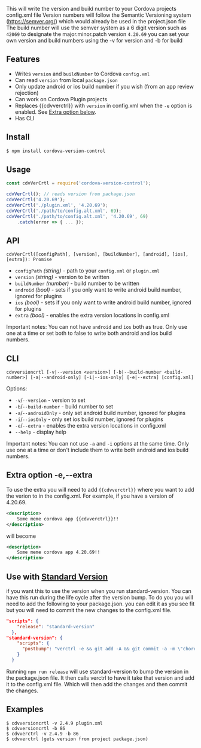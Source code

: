 This will write the version and build number to your Cordova projects config.xml file
Version numbers will follow the Semantic Versioning system (https://semver.org/) 
which would already be used in the project.json file
The build number will use the semver system as a 6 digit version such as `42069` to designate the major.minor.patch version `4.20.69`
you can set your own version and build numbers using the -v for version and -b for build

## Features

-   Writes `version` and `buildNumber` to Cordova `config.xml`
-   Can read `version` from local `package.json`
-   Only update android or ios build number if you wish (from an app review rejection)
-   Can work on Cordova Plugin projects
-   Replaces {{cdvverctrl}} with `version` in config.xml when the `-e` option is enabled. See [Extra option below](https://github.com/lilmnm-kamikaze-/Cordova-Version-Control#extra). 
-   Has CLI

## Install

```sh
$ npm install cordova-version-control
```

## Usage

```js
const cdvVerCrtl = require('cordova-version-control');

cdvVerCrtl(); // reads version from package.json
cdvVerCrtl('4.20.69');
cdvVerCrtl('./plugin.xml', '4.20.69');
cdvVerCrtl('./path/to/config.alt.xml', 69);
cdvVerCrtl('./path/to/config.alt.xml', '4.20.69', 69)
    .catch(error => { ... });
```

## API

`cdvVerCrtl([configPath], [version], [buildNumber], [android], [ios], [extra]): Promise`

-   `configPath` _(string)_ - path to your `config.xml` or `plugin.xml`
-   `version` _(string)_ - version to be written
-   `buildNumber` _(number)_ - build number to be written
-   `android` _(bool)_ - sets if you only want to write android build number, ignored for plugins
-   `ios` _(bool)_ - sets if you only want to write android build number, ignored for plugins
-   `extra` _(bool)_ - enables the extra version locations in config.xml

Important notes:
You can not have `android` and `ios` both as true. Only use one at a time or set both to false to write both android and ios build numbers.


## CLI

`cdvversioncrtl [-v|--version <version>] [-b|--build-number <build-number>] [-a|--android-only] [-i|--ios-only] [-e|--extra] [config.xml]`

Options:

-   `-v`/`--version` - version to set
-   `-b`/`--build-number` - build number to set
-   `-a`/`--androidOnly` - only set android build number, ignored for plugins
-   `-i`/`--iosOnly` - only set ios build number, ignored for plugins
-   `-e`/`--extra` - enables the extra version locations in config.xml
-   `--help` - display help

Important notes:
You can not use `-a` and `-i` options at the same time. Only use one at a time or don't include them to write both android and ios build numbers.


## Extra option -e,--extra
To use the extra you will need to add `{{cdvverctrl}}` where you want to add the verion to in the config.xml.
For example, if you have a version of 4.20.69.
```xml
<description>
    Some meme cordova app {{cdvverctrl}}!!
</description>

```
will become 
```xml
<description>
    Some meme cordova app 4.20.69!!
</description>

```

## Use with [Standard Version](https://www.npmjs.com/package/standard-version)
if you want this to use the version when you run standard-version. You can have this run during the life cycle after the version bump.
To do you you will need to add the following to your package.json. you can edit it as you see fit but you will need to commit the new changes to the config.xml file.
```JSON
"scripts": {
    "release": "standard-version"
  },
"standard-version": {
    "scripts": {
      "postbump": "verctrl -e && git add -A && git commit -a -m \"chore(cordova-version): bumped config.xml versions\""
    }
  }

```
Running `npm run release` will use standard-version to bump the version in the package.json file.
It then calls verctrl to have it take that version and add it to the config.xml file. Which will then add the changes and then commit the changes.


## Examples

```
$ cdvversioncrtl -v 2.4.9 plugin.xml
$ cdvversioncrtl -b 86
$ cdvverctrl -v 2.4.9 -b 86
$ cdvverctrl (gets version from project package.json)
```